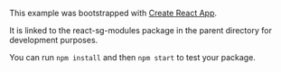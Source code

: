 This example was bootstrapped with [Create React App](https://github.com/facebook/create-react-app).

It is linked to the react-sg-modules package in the parent directory for development purposes.

You can run `npm install` and then `npm start` to test your package.
